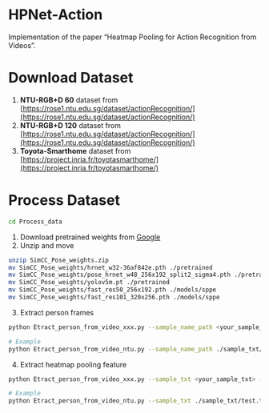 # HPNet-Action
Implementation of the paper “Heatmap Pooling for Action Recognition from Videos”.

# Download Dataset
1. **NTU-RGB+D 60** dataset from [https://rose1.ntu.edu.sg/dataset/actionRecognition/](https://rose1.ntu.edu.sg/dataset/actionRecognition/)
2. **NTU-RGB+D 120** dataset from [https://rose1.ntu.edu.sg/dataset/actionRecognition/](https://rose1.ntu.edu.sg/dataset/actionRecognition/)
3. **Toyota-Smarthome** dataset from [https://project.inria.fr/toyotasmarthome/](https://project.inria.fr/toyotasmarthome/)

# Process Dataset
```bash
cd Process_data
```
1. Download pretrained weights from [Google](https://drive.google.com/file/d/1MtljnHRv9R6F1ixMfIS0nqvLDyL2fe8a/view?usp=sharing)
2. Unzip and move
```bash
unzip SimCC_Pose_weights.zip
mv SimCC_Pose_weights/hrnet_w32-36af842e.pth ./pretrained
mv SimCC_Pose_weights/pose_hrnet_w48_256x192_split2_sigma4.pth ./pretrained
mv SimCC_Pose_weights/yolov5m.pt ./pretrained
mv SimCC_Pose_weights/fast_res50_256x192.pth ./models/sppe
mv SimCC_Pose_weights/fast_res101_320x256.pth ./models/sppe
```
3. Extract person frames
```bash
python Etract_person_from_video_xxx.py --sample_name_path <your_sample_name_path> --video_path <your_video_path> --output_path <your_output_path> --device <your_device>

# Example
python Etract_person_from_video_ntu.py --sample_name_path ./sample_txt/test.txt --video_path ./data/videos --output_path ./output/Person_Frame_224 --device 0
```
4. Extract heatmap pooling feature
```bash
python Etract_person_from_video_xxx.py --sample_txt <your_sample_txt> --videos_path <videos_path> --save_path <your_save_path> --device <your_device>

# Example
python Etract_person_from_video_ntu.py --sample_txt ./sample_txt/test.txt --videos_path ./data/videos --save_path ./output/pooling_feature --device 0
```